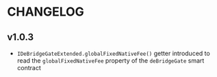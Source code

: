 # CHANGELOG

## v1.0.3

- `IDeBridgeGateExtended.globalFixedNativeFee()` getter introduced to read the `globalFixedNativeFee` property of the `deBridgeGate` smart contract